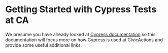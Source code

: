 # Getting Started with Cypress Tests at CA

We presume you have already looked at [Cypress documentation](https://docs.cypress.io/guides/overview/why-cypress) so this documentation will focus more on how Cypress is used at CivicActions and provide some useful additional links.
